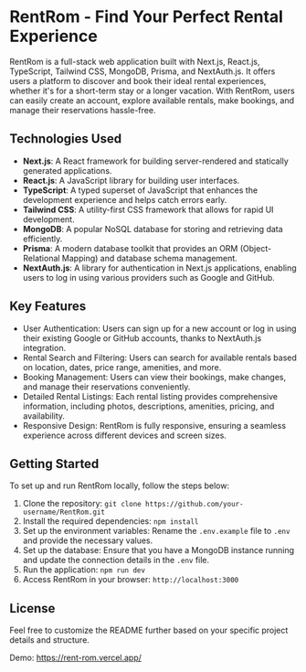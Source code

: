 # RentRom - Find Your Perfect Rental Experience

RentRom is a full-stack web application built with Next.js, React.js, TypeScript, Tailwind CSS, MongoDB, Prisma, and NextAuth.js. It offers users a platform to discover and book their ideal rental experiences, whether it's for a short-term stay or a longer vacation. With RentRom, users can easily create an account, explore available rentals, make bookings, and manage their reservations hassle-free.

## Technologies Used

- **Next.js**: A React framework for building server-rendered and statically generated applications.
- **React.js**: A JavaScript library for building user interfaces.
- **TypeScript**: A typed superset of JavaScript that enhances the development experience and helps catch errors early.
- **Tailwind CSS**: A utility-first CSS framework that allows for rapid UI development.
- **MongoDB**: A popular NoSQL database for storing and retrieving data efficiently.
- **Prisma**: A modern database toolkit that provides an ORM (Object-Relational Mapping) and database schema management.
- **NextAuth.js**: A library for authentication in Next.js applications, enabling users to log in using various providers such as Google and GitHub.

## Key Features

- User Authentication: Users can sign up for a new account or log in using their existing Google or GitHub accounts, thanks to NextAuth.js integration.
- Rental Search and Filtering: Users can search for available rentals based on location, dates, price range, amenities, and more.
- Booking Management: Users can view their bookings, make changes, and manage their reservations conveniently.
- Detailed Rental Listings: Each rental listing provides comprehensive information, including photos, descriptions, amenities, pricing, and availability.
- Responsive Design: RentRom is fully responsive, ensuring a seamless experience across different devices and screen sizes.

## Getting Started

To set up and run RentRom locally, follow the steps below:

1. Clone the repository: `git clone https://github.com/your-username/RentRom.git`
2. Install the required dependencies: `npm install`
3. Set up the environment variables: Rename the `.env.example` file to `.env` and provide the necessary values.
4. Set up the database: Ensure that you have a MongoDB instance running and update the connection details in the `.env` file.
5. Run the application: `npm run dev`
6. Access RentRom in your browser: `http://localhost:3000`


## License

Feel free to customize the README further based on your specific project details and structure.

Demo: https://rent-rom.vercel.app/
